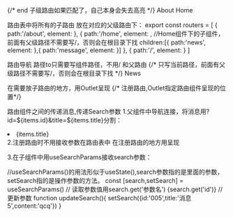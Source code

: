 {/* end 子级路由如果匹配了，自己本身会失去高亮 */}
              <NavLink className="list-group-item" to="/about">About</NavLink>
              <NavLink className="list-group-item" end to="/home">Home</NavLink>

路由表中将所有的子路由 放在对应的父级路由下：
export const routers = [
  {
    path:'/about',
    element: <About/>
  },
  {
    path:'/home',
    element: <Home/>,
    //Home组件下的子组件，前面有父级路径不需要写/，否则会在根目录下找
    children:[{
      path:'news',
      element:<News/>
    },{
      path:'message',
      element:<Message/>
    }]
  },
  {
    path:'/',
    element:<Navigate to="/home"></Navigate>
  }
]


路由导航 路径to只需要写组件路径，不用/ 和父路由
{/* 只写当前路径，前面有父级路径不需要写/，否则会在根目录下找 */}
            <MyNavLink to="news">News</MyNavLink>

            

在需要放子路由的地方，用Outlet呈现
 {/* 注册路由,Outlet指定路由组件呈现的位置*/}
       <Outlet/>


路由组件之间的传递消息,传递Search参数
1.父组件中导航连接，将消息用?id=${items.id}&title=${items.title}分割：
 <li key={items.id}>
              <Link to={`detail?id=${items.id}&title=${items.title}&content=${items.content}`}>{items.title}</Link>&nbsp;&nbsp;
            </li>
2.注册路由时不用接收参数在路由表中   在注册路由的地方用<Outlet/>呈现

3.在子组件中用useSearchParams接收search参数：

  //useSearchParams()的用法形似于useState(),search参数指的是里面的参数，setSearch指的是操作参数的方法。
  const [search,setSearch] = useSearchParams()
  // 读取参数值用search.get('参数名')
  {search.get('id')}
  // 更新参数
    function updateSearch(){
     setSearch({id:'005',title:'消息5',content:'qcq'})
  }